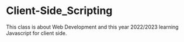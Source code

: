 # Client-Side_Scripting
This class is about Web Development and this year 2022/2023 learning Javascript for client side.
